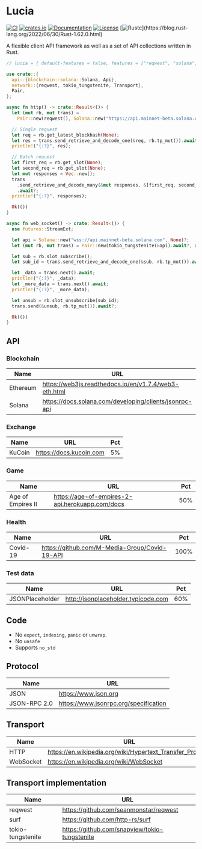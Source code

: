 # Lucia

[![CI](https://github.com/c410-f3r/lucia/workflows/Tests/badge.svg)](https://github.com/c410-f3r/lucia/actions/workflows/tests.yaml)
[![crates.io](https://img.shields.io/crates/v/lucia.svg)](https://crates.io/crates/lucia)
[![Documentation](https://docs.rs/lucia/badge.svg)](https://docs.rs/lucia)
[![License](https://img.shields.io/badge/license-MIT-blue.svg)](./LICENSE)
[![Rustc](https://img.shields.io/badge/rustc-1.63-lightgray")](https://blog.rust-lang.org/2022/06/30/Rust-1.62.0.html)

A flexible client API framework as well as a set of API collections written in Rust.

```rust
// lucia = { default-features = false, features = ["reqwest", "solana", "tokio-tungstenite"], version = "0.1" }

use crate::{
  api::{blockchain::solana::Solana, Api},
  network::{reqwest, tokio_tungstenite, Transport},
  Pair,
};

async fn http() -> crate::Result<()> {
  let (mut rb, mut trans) =
    Pair::new(reqwest(), Solana::new("https://api.mainnet-beta.solana.com", None)?).into_parts();

  // Single request
  let req = rb.get_latest_blockhash(None);
  let res = trans.send_retrieve_and_decode_one(&req, rb.tp_mut()).await?;
  println!("{:?}", res);

  // Batch request
  let first_req = rb.get_slot(None);
  let second_req = rb.get_slot(None);
  let mut responses = Vec::new();
  trans
    .send_retrieve_and_decode_many(&mut responses, &[first_req, second_req], rb.tp_mut())
    .await?;
  println!("{:?}", responses);

  Ok(())
}

async fn web_socket() -> crate::Result<()> {
  use futures::StreamExt;

  let api = Solana::new("wss://api.mainnet-beta.solana.com", None)?;
  let (mut rb, mut trans) = Pair::new(tokio_tungstenite(&api).await?, api).into_parts();

  let sub = rb.slot_subscribe();
  let sub_id = trans.send_retrieve_and_decode_one(&sub, rb.tp_mut()).await?.result;

  let _data = trans.next().await;
  println!("{:?}", _data);
  let _more_data = trans.next().await;
  println!("{:?}", _more_data);

  let unsub = rb.slot_unsubscribe(sub_id);
  trans.send(&unsub, rb.tp_mut()).await?;

  Ok(())
}
```

## API

### Blockchain

|Name    |URL                                                   |Pct |
|--------|------------------------------------------------------|----|
|Ethereum|https://web3js.readthedocs.io/en/v1.7.4/web3-eth.html |  3%|
|Solana  |https://docs.solana.com/developing/clients/jsonrpc-api| 85%|

### Exchange

|Name  |URL                                                   |Pct |
|------|------------------------------------------------------|----|
|KuCoin|https://docs.kucoin.com                               |  5%|

### Game

|Name             |URL                                                  |Pct |
|-----------------|-----------------------------------------------------|----|
|Age of Empires II|https://age-of-empires-2-api.herokuapp.com/docs      | 50%|

### Health

|Name    |URL                                                |Pct |
|--------|---------------------------------------------------|----|
|Covid-19|https://github.com/M-Media-Group/Covid-19-API      |100%|

### Test data

|Name           |URL                                             |Pct |
|---------------|------------------------------------------------|----|
|JSONPlaceholder|http://jsonplaceholder.typicode.com             |60%|

## Code

- No `expect`, `indexing`, `panic` or `unwrap`.
- No `unsafe`
- Supports `no_std`

## Protocol

|Name        |URL                                  |
|------------|-------------------------------------|
|JSON        |https://www.json.org                 |
|JSON-RPC 2.0|https://www.jsonrpc.org/specification|

## Transport

|Name     |URL                                                      |
|---------|---------------------------------------------------------|
|HTTP     |https://en.wikipedia.org/wiki/Hypertext_Transfer_Protocol|
|WebSocket|https://en.wikipedia.org/wiki/WebSocket                  |

## Transport implementation

|Name             |URL                                          |
|-----------------|---------------------------------------------|
|reqwest          |https://github.com/seanmonstar/reqwest       |
|surf             |https://github.com/http-rs/surf              |
|tokio-tungstenite|https://github.com/snapview/tokio-tungstenite|
